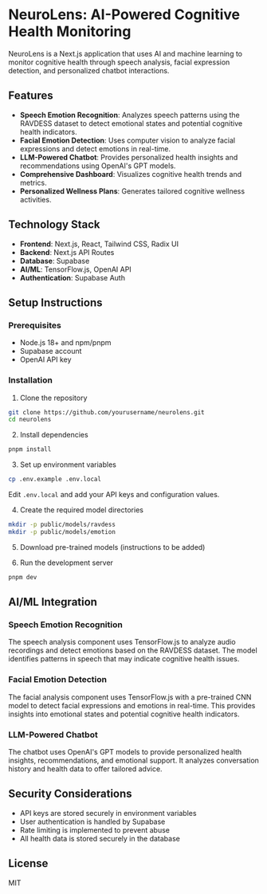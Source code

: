 # NeuroLens: AI-Powered Cognitive Health Monitoring

NeuroLens is a Next.js application that uses AI and machine learning to monitor cognitive health through speech analysis, facial expression detection, and personalized chatbot interactions.

## Features

- **Speech Emotion Recognition**: Analyzes speech patterns using the RAVDESS dataset to detect emotional states and potential cognitive health indicators.
- **Facial Emotion Detection**: Uses computer vision to analyze facial expressions and detect emotions in real-time.
- **LLM-Powered Chatbot**: Provides personalized health insights and recommendations using OpenAI's GPT models.
- **Comprehensive Dashboard**: Visualizes cognitive health trends and metrics.
- **Personalized Wellness Plans**: Generates tailored cognitive wellness activities.

## Technology Stack

- **Frontend**: Next.js, React, Tailwind CSS, Radix UI
- **Backend**: Next.js API Routes
- **Database**: Supabase
- **AI/ML**: TensorFlow.js, OpenAI API
- **Authentication**: Supabase Auth

## Setup Instructions

### Prerequisites

- Node.js 18+ and npm/pnpm
- Supabase account
- OpenAI API key

### Installation

1. Clone the repository

```bash
git clone https://github.com/yourusername/neurolens.git
cd neurolens
```

2. Install dependencies

```bash
pnpm install
```

3. Set up environment variables

```bash
cp .env.example .env.local
```

Edit `.env.local` and add your API keys and configuration values.

4. Create the required model directories

```bash
mkdir -p public/models/ravdess
mkdir -p public/models/emotion
```

5. Download pre-trained models (instructions to be added)

6. Run the development server

```bash
pnpm dev
```

## AI/ML Integration

### Speech Emotion Recognition

The speech analysis component uses TensorFlow.js to analyze audio recordings and detect emotions based on the RAVDESS dataset. The model identifies patterns in speech that may indicate cognitive health issues.

### Facial Emotion Detection

The facial analysis component uses TensorFlow.js with a pre-trained CNN model to detect facial expressions and emotions in real-time. This provides insights into emotional states and potential cognitive health indicators.

### LLM-Powered Chatbot

The chatbot uses OpenAI's GPT models to provide personalized health insights, recommendations, and emotional support. It analyzes conversation history and health data to offer tailored advice.

## Security Considerations

- API keys are stored securely in environment variables
- User authentication is handled by Supabase
- Rate limiting is implemented to prevent abuse
- All health data is stored securely in the database

## License

MIT